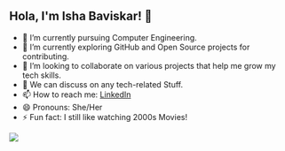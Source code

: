 ## Hola, I'm Isha Baviskar! 👋

- 🔭 I’m currently pursuing Computer Engineering.
- 🌱 I’m currently exploring GitHub and Open Source projects for contributing.
- 👯 I’m looking to collaborate on various projects that help me grow my tech skills.
- 💬 We can discuss on any tech-related Stuff.
- 📫 How to reach me: [LinkedIn](https://www.linkedin.com/in/isha-baviskar-509547266/)
- 😄 Pronouns: She/Her
- ⚡ Fun fact: I still like watching 2000s Movies!

<img src="https://github-readme-stats.vercel.app/api?username=isha0904&&show_icons=true&title_color=ffffff&icon_color=bbdffb&text_color=daf7dc&bg_color=041037">
